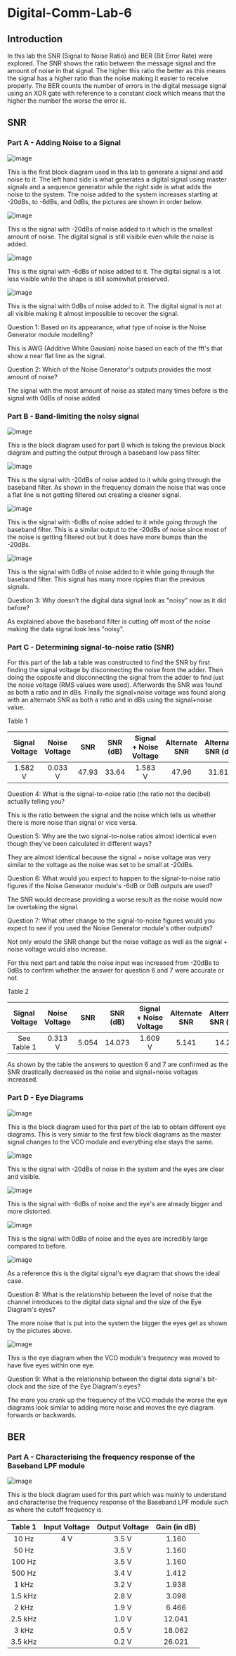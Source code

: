 # Digital-Comm-Lab-6
## Introduction
In this lab the SNR (Signal to Noise Ratio) and BER (Bit Error Rate) were explored. The SNR shows the ratio between the message signal and the amount of noise in that signal. The higher this ratio the better as this means the signal has a higher ratio than the noise making it easier to receive properly. The BER counts the number of errors in the digital message signal using an XOR gate with reference to a constant clock which means that the higher the number the worse the error is.
## SNR
### Part A - Adding Noise to a Signal
![image](https://github.com/blee0730/Digital-Comm-Lab-6/assets/130094173/9019c3a9-d00f-497d-9215-7545c1f15982)

This is the first block diagram used in this lab to generate a signal and add noise to it. The left hand side is what generates a digital signal using master signals and a sequence generator while the right side is what adds the noise to the system. The noise added to the system increases starting at -20dBs, to -6dBs, and 0dBs, the pictures are shown in order below.

![image](https://github.com/blee0730/Digital-Comm-Lab-6/assets/130094173/7a71282e-034f-4927-a131-67e12c3d1938)

This is the signal with -20dBs of noise added to it which is the smallest amount of noise. The digital signal is still visibile even while the noise is added.

![image](https://github.com/blee0730/Digital-Comm-Lab-6/assets/130094173/7bbf69ba-8f10-42a7-bffd-70c35ad9a4a8)

This is the signal with -6dBs of noise added to it. The digital signal is a lot less visible while the shape is still somewhat preserved.

![image](https://github.com/blee0730/Digital-Comm-Lab-6/assets/130094173/e437dff8-f882-4e82-99c7-56ecbe4379cb)

This is the signal with 0dBs of noise added to it. The digital signal is not at all visible making it almost impossible to recover the signal.

Question 1: Based on its appearance, what type of noise is the Noise Generator module modelling?

This is AWG (Additive White Gausian) noise based on each of the fft's that show a near flat line as the signal.

Question 2: Which of the Noise Generator's outputs provides the most amount of noise?

The signal with the most amount of noise as stated many times before is the signal with 0dBs of noise added

### Part B - Band-limiting the noisy signal

![image](https://github.com/blee0730/Digital-Comm-Lab-6/assets/130094173/9f4030dd-5dfd-4cf8-8526-bca3a5d9c020)

This is the block diagram used for part B which is taking the previous block diagram and putting the output through a baseband low pass filter.

![image](https://github.com/blee0730/Digital-Comm-Lab-6/assets/130094173/0111f98b-4585-4f52-8222-220e97cb4b61)

This is the signal with -20dBs of noise added to it while going through the baseband filter. As shown in the frequency domain the noise that was once a flat line is not getting filtered out creating a cleaner signal.

![image](https://github.com/blee0730/Digital-Comm-Lab-6/assets/130094173/38504879-e39f-4fac-a946-1378cdb6c097)

This is the signal with -6dBs of noise added to it while going through the baseband filter. This is a similar output to the -20dBs of noise since most of the noise is getting filtered out but it does have more bumps than the -20dBs.

![image](https://github.com/blee0730/Digital-Comm-Lab-6/assets/130094173/e5b13097-23c5-46e2-b05b-879f09199091)

This is the signal with 0dBs of noise added to it while going through the baseband filter. This signal has many more ripples than the previous signals.

Question 3: Why doesn't the digital data signal look as "noisy" now as it did before?

As explained above the baseband filter is cutting off most of the noise making the data signal look less "noisy".

### Part C - Determining signal-to-noise ratio (SNR)
For this part of the lab a table was constructed to find the SNR by first finding the signal voltage by disconnecting the noise from the adder. Then doing the opposite and disconnecting the signal from the adder to find just the noise voltage (RMS values were used). Afterwards the SNR was found as both a ratio and in dBs. Finally the signal+noise voltage was found along with an alternate SNR as both a ratio and in dBs using the signal+noise value.

Table 1

| Signal Voltage | Noise Voltage | SNR | SNR (dB) | Signal + Noise Voltage | Alternate SNR | Alternate SNR (dB) |
| :--:| :--: | :--: | :--: | :--: | :--: | :--: |
| 1.582 V | 0.033 V | 47.93 | 33.64 | 1.583 V | 47.96 | 31.619 |

Question 4: What is the signal-to-noise ratio (the ratio not the decibel) actually telling you?

This is the ratio between the signal and the noise which tells us whether there is more noise than signal or vice versa.

Question 5: Why are the two signal-to-noise ratios almost identical even though they've been calculated in different ways?

They are almost identical because the signal + noise voltage was very similar to the voltage as the noise was set to be small at -20dBs.

Question 6: What would you expect to happen to the signal-to-noise ratio figures if the Noise Generator module's -6dB or 0dB outputs are used?

The SNR would decrease providing a worse result as the noise would now be overtaking the signal.

Question 7: What other change to the signal-to-noise figures would you expect to see if you used the Noise Generator module's other outputs?

Not only would the SNR change but the noise voltage as well as the signal + noise voltage would also increase.

For this next part and table the noise input was increased from -20dBs to 0dBs to confirm whether the answer for question 6 and 7 were accurate or not.

Table 2

| Signal Voltage | Noise Voltage | SNR | SNR (dB) | Signal + Noise Voltage | Alternate SNR | Alternate SNR (dB) |
| :--:| :--: | :--: | :--: | :--: | :--: | :--: |
| See Table 1 | 0.313 V | 5.054 | 14.073 | 1.609 V | 5.141 | 14.22 |

As shown by the table the answers to question 6 and 7 are confirmed as the SNR drastically decreased as the noise and signal+noise voltages increased.

### Part D - Eye Diagrams

![image](https://github.com/blee0730/Digital-Comm-Lab-6/assets/130094173/8c05b5af-c51a-4631-b97f-26849c142605)

This is the block diagram used for this part of the lab to obtain different eye diagrams. This is very simiar to the first few block diagrams as the master signal changes to the VCO module and everything else stays the same.

![image](https://github.com/blee0730/Digital-Comm-Lab-6/assets/130094173/127500eb-5240-4663-9abb-ee4cca9325a4)

This is the signal with -20dBs of noise in the system and the eyes are clear and visible.

![image](https://github.com/blee0730/Digital-Comm-Lab-6/assets/130094173/e18b6c55-39ce-44c7-ad18-4183f61cbf17)

This is the signal with -6dBs of noise and the eye's are already bigger and more distorted.

![image](https://github.com/blee0730/Digital-Comm-Lab-6/assets/130094173/d0049328-aaa3-4c66-9b47-91441ce6a390)

This is the signal with 0dBs of noise and the eyes are incredibly large compared to before.

![image](https://github.com/blee0730/Digital-Comm-Lab-6/assets/130094173/b3ad25aa-9cc9-4b84-a1b7-b4830802d55a)

As a reference this is the digital signal's eye diagram that shows the ideal case.

Question 8: What is the relationship between the level of noise that the channel introduces to the digital data signal and the size of the Eye Diagram's eyes?

The more noise that is put into the system the bigger the eyes get as shown by the pictures above.

![image](https://github.com/blee0730/Digital-Comm-Lab-6/assets/130094173/7f005dbd-2b26-40f7-a778-26e8ccf1420f)

This is the eye diagram when the VCO module's frequency was moved to have five eyes within one eye.

Question 9: What is the relationship between the digital data signal's bit-clock and the size of the Eye Diagram's eyes?

The more you crank up the frequency of the VCO module the worse the eye diagrams look similar to adding more noise and moves the eye diagram forwards or backwards.

## BER
### Part A - Characterising the frequency response of the Baseband LPF module

![image](https://github.com/blee0730/Digital-Comm-Lab-6/assets/130094173/ea3adbdd-ca0e-4b99-80cb-e0d67d3d140a)

This is the block diagram used for this part which was mainly to understand and characterise the frequency response of the Baseband LPF module such as where the cutoff frequency is.

| Table 1 | Input Voltage | Output Voltage | Gain (in dB) |
| :--:| :--: | :--: | :--: |
| 10 Hz | 4 V | 3.5 V | 1.160 |
| 50 Hz | | 3.5 V | 1.160 |
| 100 Hz | | 3.5 V | 1.160 |
| 500 Hz | | 3.4 V | 1.412 |
| 1 kHz | | 3.2 V | 1.938 |
| 1.5 kHz | | 2.8 V | 3.098 |
| 2 kHz | | 1.9 V | 6.466 |
| 2.5 kHz | | 1.0 V | 12.041 |
| 3 kHz | | 0.5 V | 18.062 |
| 3.5 kHz | | 0.2 V | 26.021 |

